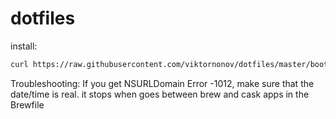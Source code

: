 dotfiles
========

install:

```sh
curl https://raw.githubusercontent.com/viktornonov/dotfiles/master/bootstrap.sh | bash
```

Troubleshooting:
If you get NSURLDomain Error -1012, make sure that the date/time is real.
it stops when goes between brew and cask apps in the Brewfile

